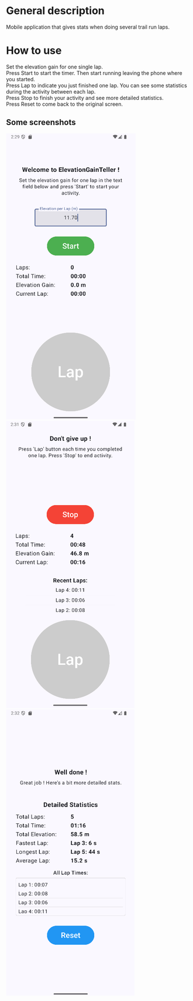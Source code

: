 # General description
Mobile application that gives stats when doing several trail run laps.  

# How to use
Set the elevation gain for one single lap.  
Press Start to start the timer. Then start running leaving the phone where you started.  
Press Lap to indicate you just finished one lap. You can see some statistics during the activity between each lap.  
Press Stop to finish your activity and see more detailed statistics.  
Press Reset to come back to the original screen.  

## Some screenshots
![Setting the elevation gain of one lap](demo/demo_start_pic.png)
![Running](demo/demo_stop_pic.png)
![Looking at the statistics](demo/demo_reset_pic.png)
